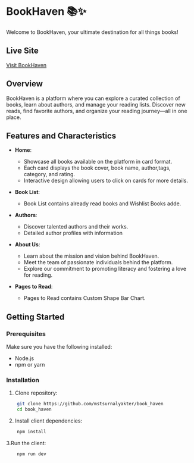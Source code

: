 # BookHaven 📚✨

Welcome to BookHaven, your ultimate destination for all things books!

## Live Site

[Visit BookHaven](https://bookhaven-website.netlify.app/)


## Overview

BookHaven is a platform where you can explore a curated collection of books, learn about authors, and manage your reading lists. Discover new reads, find favorite authors, and organize your reading journey—all in one place.


## Features and Characteristics

- **Home**:
  - Showcase all books available on the platform in card format.
  - Each card displays the book cover, book name, author,tags, category, and rating.
  - Interactive design allowing users to click on cards for more details.

- **Book List**:
  - Book List contains already read books and Wishlist Books adde.

- **Authors**:
  - Discover talented authors and their works.
  - Detailed author profiles with information


- **About Us**:
  - Learn about the mission and vision behind BookHaven.
  - Meet the team of passionate individuals behind the platform.
  - Explore our commitment to promoting literacy and fostering a love for reading.

- **Pages to Read**:
  - Pages to Read contains Custom Shape Bar Chart.


## Getting Started

### Prerequisites

Make sure you have the following installed:

- Node.js
- npm or yarn

### Installation

1. Clone repository:

```sh
    git clone https://github.com/mstsurnalyakter/book_haven
    cd book_haven
```

2. Install client dependencies:

```sh
    npm install
```


3.Run the client:

```sh
    npm run dev
```